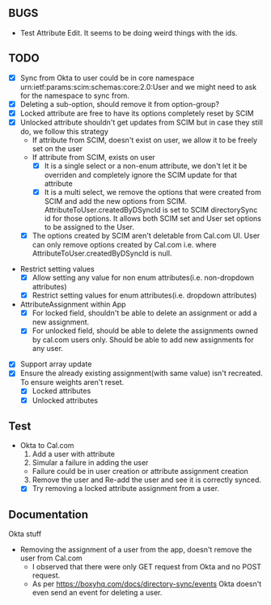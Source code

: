 ## BUGS

- Test Attribute Edit. It seems to be doing weird things with the ids.

## TODO

- [x] Sync from Okta to user could be in core namespace urn:ietf:params:scim:schemas:core:2.0:User and we might need to ask for the namespace to sync from.
- [x] Deleting a sub-option, should remove it from option-group?
- [x] Locked attribute are free to have its options completely reset by SCIM
- [x] Unlocked attribute shouldn't get updates from SCIM but in case they still do, we follow this strategy
  - If attribute from SCIM, doesn't exist on user, we allow it to be freely set on the user
  - If attribute from SCIM, exists on user
    - [x] It is a single select or a non-enum attribute, we don't let it be overriden and completely ignore the SCIM update for that attribute
    - [x] It is a multi select, we remove the options that were created from SCIM and add the new options from SCIM. AttributeToUser.createdByDSyncId is set to SCIM directorySync id for those options. It allows both SCIM set and User set options to be assigned to the User.
  - [x] The options created by SCIM aren't deletable from Cal.com UI. User can only remove options created by Cal.com i.e. where AttributeToUser.createdByDSyncId is null.
- Restrict setting values
  - [x] Allow setting any value for non enum attributes(i.e. non-dropdown attributes)
  - [x] Restrict setting values for enum attributes(i.e. dropdown attributes)
- AttributeAssignment within App
  - [x] For locked field, shouldn't be able to delete an assignment or add a new assignment.
  - [x] For unlocked field, should be able to delete the assignments owned by cal.com users only. Should be able to add new assignments for any user.
- [x] Support array update
- [x] Ensure the already existing assignment(with same value) isn't recreated. To ensure weights aren't reset.
  - [x] Locked attributes
  - [x] Unlocked attributes

## Test

- Okta to Cal.com
  1. Add a user with attribute
  2. Simular a failure in adding the user
  - Failure could be in user creation or attribute assignment creation
  3. Remove the user and Re-add the user and see it is correctly synced.
  - [x] Try removing a locked attribute assignment from a user.

## Documentation

Okta stuff

- Removing the assignment of a user from the app, doesn't remove the user from Cal.com
  - I observed that there were only GET request from Okta and no POST request.
  - As per https://boxyhq.com/docs/directory-sync/events Okta doesn't even send an event for deleting a user.
